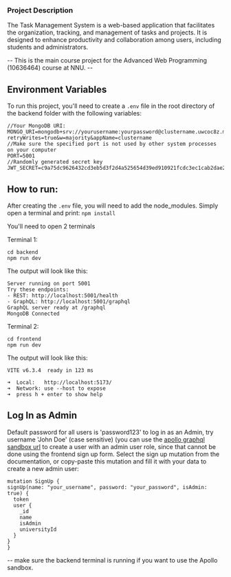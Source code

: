 ### Project Description
The Task Management System is a web-based application that facilitates the organization,
tracking, and management of tasks and projects. It is designed to enhance productivity
and collaboration among users, including students and administrators.

-- This is the main course project for the Advanced Web Programming (10636464) course at NNU. --

## Environment Variables

To run this project, you'll need to create a `.env` file in the root directory of the backend folder with the following variables:  

```env
//Your MongoDB URI:
MONGO_URI=mongodb+srv://yourusername:yourpassword@clustername.uwcoc8z.mongodb.net/databasename?retryWrites=true&w=majority&appName=clustername
//Make sure the specified port is not used by other system processes on your computer
PORT=5001
//Randomly generated secret key
JWT_SECRET=c9a75dc9626432cd3eb5d3f2d4a525654d39ed910921fcdc3ec1cab2dae2e405
```

## How to run: 
After creating the `.env` file, you will need to add the node_modules. 
Simply open a terminal and print:
```npm install```

You'll need to open 2 terminals

  Terminal 1: 
  ```
  cd backend
  npm run dev
```
  The output will look like this:
  ```
Server running on port 5001
Try these endpoints:
  - REST: http://localhost:5001/health
  - GraphQL: http://localhost:5001/graphql
GraphQL server ready at /graphql
MongoDB Connected
  ```
  Terminal 2: 
  ```
  cd frontend
  npm run dev
```
  The output will look like this:
  ```
  VITE v6.3.4  ready in 123 ms

  ➜  Local:   http://localhost:5173/
  ➜  Network: use --host to expose
  ➜  press h + enter to show help
```
  

## Log In as Admin
  Default password for all users is 'password123' 
  to log in as an Admin, try username 'John Doe' (case sensitive)
  (you can use the [apollo graphql sandbox url](http://localhost:5001/graphql) to create a user with an admin user role, since that cannot be done using the frontend sign up form. Select the sign up mutation from the documentation, or copy-paste this mutation and fill it with your data to create a new admin user:
  ```
mutation SignUp {
  signUp(name: "your_username", password: "your_password", isAdmin: true) {
    token
    user {
      _id
      name
      isAdmin
      universityId
    }
  }
}
```
  
  -- make sure the backend terminal is running if you want to use the Apollo sandbox.
